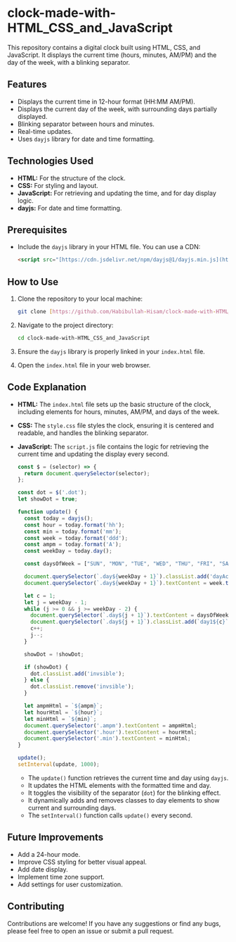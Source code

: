 # clock-made-with-HTML_CSS_and_JavaScript

This repository contains a digital clock built using HTML, CSS, and JavaScript. It displays the current time (hours, minutes, AM/PM) and the day of the week, with a blinking separator.

## Features

* Displays the current time in 12-hour format (HH:MM AM/PM).
* Displays the current day of the week, with surrounding days partially displayed.
* Blinking separator between hours and minutes.
* Real-time updates.
* Uses `dayjs` library for date and time formatting.

## Technologies Used

* **HTML:** For the structure of the clock.
* **CSS:** For styling and layout.
* **JavaScript:** For retrieving and updating the time, and for day display logic.
* **dayjs:** For date and time formatting.

## Prerequisites

* Include the `dayjs` library in your HTML file. You can use a CDN:

    ```html
    <script src="[https://cdn.jsdelivr.net/npm/dayjs@1/dayjs.min.js](https://cdn.jsdelivr.net/npm/dayjs@1/dayjs.min.js)"></script>
    ```

## How to Use

1.  Clone the repository to your local machine:

    ```bash
    git clone [https://github.com/Habibullah-Hisam/clock-made-with-HTML_CSS_and_JavaScript.git](https://www.google.com/search?q=https://github.com/Habibullah-Hisam/clock-made-with-HTML_CSS_and_JavaScript.git)
    ```

2.  Navigate to the project directory:

    ```bash
    cd clock-made-with-HTML_CSS_and_JavaScript
    ```

3.  Ensure the `dayjs` library is properly linked in your `index.html` file.
4.  Open the `index.html` file in your web browser.

## Code Explanation

* **HTML:** The `index.html` file sets up the basic structure of the clock, including elements for hours, minutes, AM/PM, and days of the week.
* **CSS:** The `style.css` file styles the clock, ensuring it is centered and readable, and handles the blinking separator.
* **JavaScript:** The `script.js` file contains the logic for retrieving the current time and updating the display every second.

    ```javascript
    const $ = (selector) => {
      return document.querySelector(selector);
    };

    const dot = $('.dot');
    let showDot = true;

    function update() {
      const today = dayjs();
      const hour = today.format('hh');
      const min = today.format('mm');
      const week = today.format('ddd');
      const ampm = today.format('A');
      const weekDay = today.day();

      const daysOfWeek = ["SUN", "MON", "TUE", "WED", "THU", "FRI", "SAT"];

      document.querySelector(`.day${weekDay + 1}`).classList.add('dayActive');
      document.querySelector(`.day${weekDay + 1}`).textContent = week.toUpperCase();

      let c = 1;
      let j = weekDay - 1;
      while (j >= 0 && j >= weekDay - 2) {
        document.querySelector(`.day${j + 1}`).textContent = daysOfWeek[j];
        document.querySelector(`.day${j + 1}`).classList.add(`day1${c}`);
        c++;
        j--;
      }

      showDot = !showDot;

      if (showDot) {
        dot.classList.add('invsible');
      } else {
        dot.classList.remove('invsible');
      }

      let ampmHtml = `${ampm}`;
      let hourHtml = `${hour}`;
      let minHtml = `${min}`;
      document.querySelector('.ampm').textContent = ampmHtml;
      document.querySelector('.hour').textContent = hourHtml;
      document.querySelector('.min').textContent = minHtml;
    }

    update();
    setInterval(update, 1000);
    ```

    * The `update()` function retrieves the current time and day using `dayjs`.
    * It updates the HTML elements with the formatted time and day.
    * It toggles the visibility of the separator (`dot`) for the blinking effect.
    * It dynamically adds and removes classes to day elements to show current and surrounding days.
    * The `setInterval()` function calls `update()` every second.

## Future Improvements

* Add a 24-hour mode.
* Improve CSS styling for better visual appeal.
* Add date display.
* Implement time zone support.
* Add settings for user customization.

## Contributing

Contributions are welcome! If you have any suggestions or find any bugs, please feel free to open an issue or submit a pull request.
